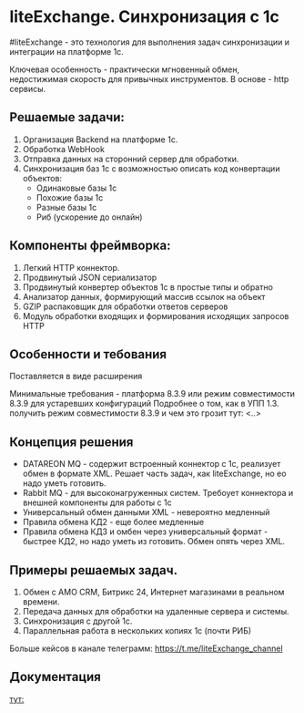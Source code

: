 # liteExchange. Синхронизация с 1с

#liteExchange - это технология для выполнения задач синхронизации и интеграции на платформе 1с.

Ключевая особенность - практически мгновенный обмен, недостижимая скорость для привычных инструментов.
В основе - http сервисы.

## Решаемые задачи:

1. Организация Backend на платформе 1с.
2. Обработка WebHook
3. Отправка данных на сторонний сервер для обработки.
4. Синхронизация баз 1с с возможностью описать код конвертации объектов:
   * Одинаковые базы 1с
   * Похожие базы 1с
   * Разные базы 1с
   * Риб (ускорение до онлайн)

## Компоненты фреймворка:

1. Легкий HTTP коннектор.
2. Продвинутый JSON сериализатор
3. Продвинутый конвертер объектов 1с в простые типы и обратно
4. Анализатор данных, формирующий массив ссылок на объект
5. GZIP распаковщик для обработки ответов серверов
6. Модуль обработки входящих и формирования исходящих запросов HTTP

## Особенности и тебования

Поставляется в виде расширения

Минимальные требования - платформа 8.3.9 или режим совместимости 8.3.9 для устаревших конфигураций
Подробнее о том, как в УПП 1.3. получить режим совместимости 8.3.9 и чем это грозит тут: <..>

## Концепция решения


* DATAREON MQ - содержит встроенный коннектор с 1с, реализует обмен в формате XML. Решает часть задач, как liteExchange, но ео надо уметь готовить.
* Rabbit MQ - для высоконагруженных систем. Требоует коннектора и внешней компоненты для работы с 1с
* Универсальный обмен данными XML - невероятно медленный
* Правила обмена КД2 - еще более медленные
* Правила обмена КД3 и омбен через универсальный формат - быстрее КД2, но надо уметь из готовить. Обмен опять через XML.

## Примеры решаемых задач.

1. Обмен с AMO CRM, Битрикс 24, Интернет магазинами в реальном времени.
2. Передача данных для обработки на удаленные сервера и системы.
3. Синхронизация с другой 1с.
4. Параллельная работа в нескольких копиях 1с (почти РИБ)

Больше кейсов в канале телеграмм:
https://t.me/liteExchange_channel

## Документация
[тут:][1]

[1]: https://github.com/liteappsru/liteExchange/wiki/liteExchange.%D0%94%D0%BE%D0%BA%D1%83%D0%BC%D0%B5%D0%BD%D1%82%D0%B0%D1%86%D0%B8%D1%8F/        "документация"
